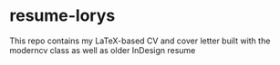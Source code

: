 # resume-lorys
This repo contains my LaTeX-based CV and cover letter built with the moderncv class as well as older InDesign resume 
